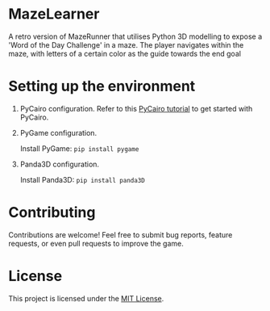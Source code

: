 
# MazeLearner
A retro version of MazeRunner that utilises Python 3D modelling to expose a 'Word of the Day Challenge' in a maze. The player navigates within the maze, with letters of a certain color as the guide towards the end goal


# Setting up the environment
1. PyCairo configuration.
Refer to this [PyCairo tutorial](https://github.com/kuriofoolio/CairoPlayground.git) to get started with PyCairo.

2. PyGame configuration.

    Install PyGame: `pip install pygame`

3. Panda3D configuration.

    Install Panda3D: `pip install panda3D`

# Contributing
Contributions are welcome! Feel free to submit bug reports, feature requests, or even pull requests to improve the game.

# License
This project is licensed under the [MIT License](https://github.com/git/git-scm.com/blob/main/MIT-LICENSE.txt).

